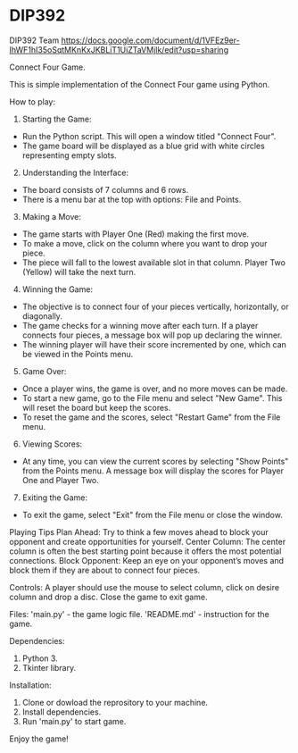 # DIP392
DIP392 Team
https://docs.google.com/document/d/1VFEz9er-IhWF1hI35oSqtMKnKxJKBLiT1UiZTaVMjlk/edit?usp=sharing

Connect Four Game.

This is simple implementation of the Connect Four game using Python.

How to play:
1. Starting the Game:
- Run the Python script. This will open a window titled "Connect Four".
- The game board will be displayed as a blue grid with white circles representing empty slots.
2. Understanding the Interface:
- The board consists of 7 columns and 6 rows.
- There is a menu bar at the top with options: File and Points.
3. Making a Move:
- The game starts with Player One (Red) making the first move.
- To make a move, click on the column where you want to drop your piece. 
- The piece will fall to the lowest available slot in that column.
Player Two (Yellow) will take the next turn.
4. Winning the Game:
- The objective is to connect four of your pieces vertically, horizontally, or diagonally.
- The game checks for a winning move after each turn. If a player connects four pieces, a message box will pop up declaring the winner.
- The winning player will have their score incremented by one, which can be viewed in the Points menu.
5. Game Over:
- Once a player wins, the game is over, and no more moves can be made.
- To start a new game, go to the File menu and select "New Game". This will reset the board but keep the scores.
- To reset the game and the scores, select "Restart Game" from the File menu.
6. Viewing Scores:
- At any time, you can view the current scores by selecting "Show Points" from the Points menu. A message box will display the scores for Player One and Player Two.
7. Exiting the Game:
- To exit the game, select "Exit" from the File menu or close the window.

Playing Tips
Plan Ahead: Try to think a few moves ahead to block your opponent and create opportunities for yourself.
Center Column: The center column is often the best starting point because it offers the most potential connections.
Block Opponent: Keep an eye on your opponent’s moves and block them if they are about to connect four pieces.

Controls:
A player should use the mouse to select column, click on desire column and drop a disc. Close the game to exit game.

Files:
'main.py' - the game logic file.
'README.md' - instruction for the game.

Dependencies:
1. Python 3.
2. Tkinter library.

Installation: 
1. Clone or dowload the reprository to your machine.
2. Install dependencies.
3. Run 'main.py' to start game.

Enjoy the game!
